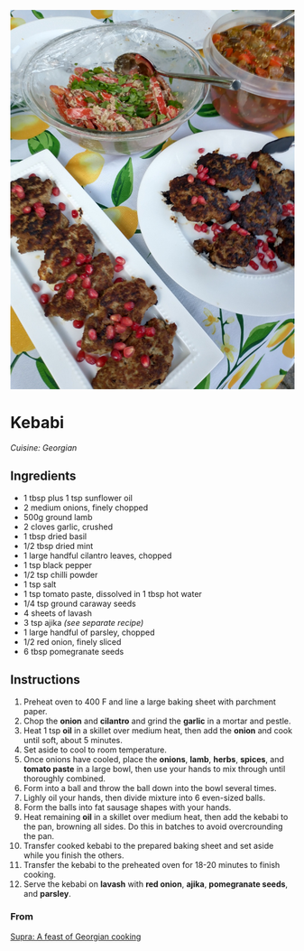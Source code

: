 ![Kebabi](kebabi.jpg)

# Kebabi

_Cuisine:  Georgian_

## Ingredients

- 1 tbsp plus 1 tsp sunflower oil
- 2 medium onions, finely chopped
- 500g ground lamb
- 2 cloves garlic, crushed
- 1 tbsp dried basil
- 1/2 tbsp dried mint
- 1 large handful cilantro leaves, chopped
- 1 tsp black pepper
- 1/2 tsp chilli powder
- 1 tsp salt
- 1 tsp tomato paste, dissolved in 1 tbsp hot water
- 1/4 tsp ground caraway seeds
- 4 sheets of lavash
- 3 tsp ajika _(see separate recipe)_
- 1 large handful of parsley, chopped
- 1/2 red onion, finely sliced
- 6 tbsp pomegranate seeds

## Instructions

1. Preheat oven to 400 F and line a large baking sheet with parchment paper.
1. Chop the **onion** and **cilantro** and grind the **garlic** in a mortar and pestle.
1. Heat 1 tsp **oil** in a skillet over medium heat, then add the **onion** and cook until soft, about 5 minutes.
1. Set aside to cool to room temperature.
1. Once onions have cooled, place the **onions**, **lamb**, **herbs**, **spices**, and **tomato paste** in a large bowl, then use your hands to mix through until thoroughly combined.
1. Form into a ball and throw the ball down into the bowl several times.
1. Lighly oil your hands, then divide mixture into 6 even-sized balls.
1. Form the balls into fat sausage shapes with your hands.
1. Heat remaining **oil** in a skillet over medium heat, then add the kebabi to the pan, browning all sides.  Do this in batches to avoid overcrounding the pan.
1. Transfer cooked kebabi to the prepared baking sheet and set aside while you finish the others.
1. Transfer the kebabi to the preheated oven for 18-20 minutes to finish cooking.
1. Serve the kebabi on **lavash** with **red onion**, **ajika**, **pomegranate seeds**, and **parsley**.

### From

[Supra: A feast of Georgian cooking](https://www.amazon.com/Supra-Georgian-Cooking-Tiko-Tuskadze/dp/1911216163)